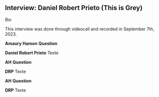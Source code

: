 ## Interview: Daniel Robert Prieto (This is Grey)

Bio

This interview was done through videocall and recorded in September 7th, 2023.

**Amaury Hamon** **Question**

**Daniel Robert Prieto** Texte 

**AH** **Question**

**DRP** Texte

**AH** **Question**

**DRP** Texte